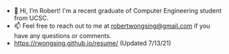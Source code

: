 - 👋 Hi, I’m Robert! I'm a recent graduate of Computer Engineering student from UCSC.
- 📫 Feel free to reach out to me at robertwongsing@gmail.com if you have any questions or comments.
- https://rwongsing.github.io/resume/ (Updated 7/13/21)

<!---
rwongsing/rwongsing is a ✨ special ✨ repository because its `README.md` (this file) appears on your GitHub profile.
You can click the Preview link to take a look at your changes.
--->
